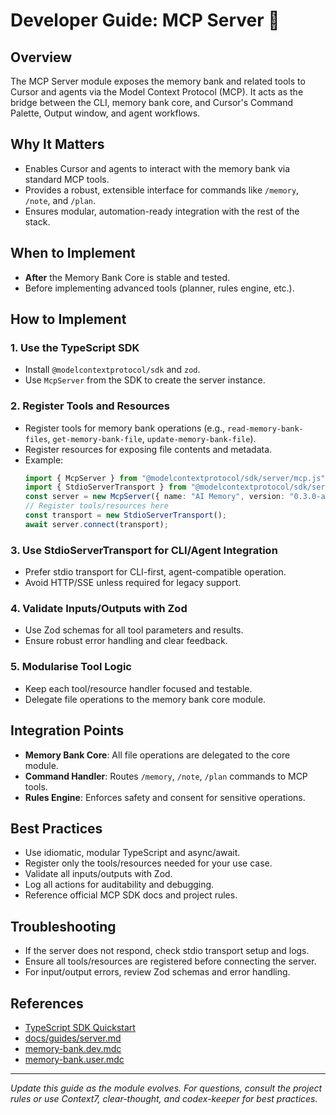 # Developer Guide: MCP Server 🐹

## Overview
The MCP Server module exposes the memory bank and related tools to Cursor and agents via the Model Context Protocol (MCP). It acts as the bridge between the CLI, memory bank core, and Cursor's Command Palette, Output window, and agent workflows.

## Why It Matters
- Enables Cursor and agents to interact with the memory bank via standard MCP tools.
- Provides a robust, extensible interface for commands like `/memory`, `/note`, and `/plan`.
- Ensures modular, automation-ready integration with the rest of the stack.

## When to Implement
- **After** the Memory Bank Core is stable and tested.
- Before implementing advanced tools (planner, rules engine, etc.).

## How to Implement
### 1. Use the TypeScript SDK
- Install `@modelcontextprotocol/sdk` and `zod`.
- Use `McpServer` from the SDK to create the server instance.

### 2. Register Tools and Resources
- Register tools for memory bank operations (e.g., `read-memory-bank-files`, `get-memory-bank-file`, `update-memory-bank-file`).
- Register resources for exposing file contents and metadata.
- Example:
  ```ts
  import { McpServer } from "@modelcontextprotocol/sdk/server/mcp.js";
  import { StdioServerTransport } from "@modelcontextprotocol/sdk/server/stdio.js";
  const server = new McpServer({ name: "AI Memory", version: "0.3.0-alpha" });
  // Register tools/resources here
  const transport = new StdioServerTransport();
  await server.connect(transport);
  ```

### 3. Use StdioServerTransport for CLI/Agent Integration
- Prefer stdio transport for CLI-first, agent-compatible operation.
- Avoid HTTP/SSE unless required for legacy support.

### 4. Validate Inputs/Outputs with Zod
- Use Zod schemas for all tool parameters and results.
- Ensure robust error handling and clear feedback.

### 5. Modularise Tool Logic
- Keep each tool/resource handler focused and testable.
- Delegate file operations to the memory bank core module.

## Integration Points
- **Memory Bank Core**: All file operations are delegated to the core module.
- **Command Handler**: Routes `/memory`, `/note`, `/plan` commands to MCP tools.
- **Rules Engine**: Enforces safety and consent for sensitive operations.

## Best Practices
- Use idiomatic, modular TypeScript and async/await.
- Register only the tools/resources needed for your use case.
- Validate all inputs/outputs with Zod.
- Log all actions for auditability and debugging.
- Reference official MCP SDK docs and project rules.

## Troubleshooting
- If the server does not respond, check stdio transport setup and logs.
- Ensure all tools/resources are registered before connecting the server.
- For input/output errors, review Zod schemas and error handling.

## References
- [TypeScript SDK Quickstart](https://github.com/modelcontextprotocol/typescript-sdk)
- [docs/guides/server.md](../guides/server.md)
- [memory-bank.dev.mdc](../../.cursor/rules/memory-bank.dev.mdc)
- [memory-bank.user.mdc](../../.cursor/rules/memory-bank.user.mdc)

---
*Update this guide as the module evolves. For questions, consult the project rules or use Context7, clear-thought, and codex-keeper for best practices.*
